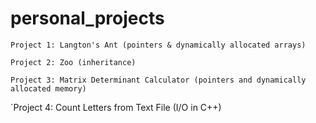 # personal_projects

`Project 1: Langton's Ant (pointers & dynamically allocated arrays)`

`Project 2: Zoo (inheritance)`

`Project 3: Matrix Determinant Calculator (pointers and dynamically allocated memory)`

`Project 4: Count Letters from Text File (I/O in C++)
